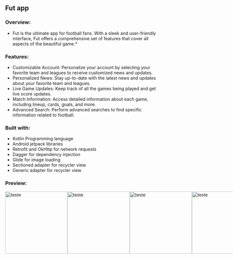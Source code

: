 ## Fut app

### Overview:
* Fut is the ultimate app for football fans. With a sleek and user-friendly interface, Fut offers a comprehensive set of features that cover all aspects of the beautiful game.*

### Features:
- Customizable Account: Personalize your account by selecting your favorite team and leagues to receive customized news and updates.
- Personalized News: Stay up-to-date with the latest news and updates about your favorite team and leagues.
- Live Game Updates: Keep track of all the games being played and get live score updates.
- Match Information: Access detailed information about each game, including lineup, cards, goals, and more.
- Advanced Search: Perform advanced searches to find specific information related to football.

### Built with:
- Kotlin Programming language
- Android jetpack libraries
- Retrofit and OkHttp for network requests
- Dagger for dependency injection
- Glide for image loading
- Sectioned adapter for recycler view
- Generic adapter for recycler view

### Preview:
<div style="display:flex;">
<img src="https://user-images.githubusercontent.com/96268732/233088340-26af41cd-ba89-47b6-8d8f-0be1e427cd60.png" alt="teste" height="200" style="float:left;"/>
<img src="https://user-images.githubusercontent.com/96268732/233088343-1f7b0a16-0ede-4af0-aa3f-1495e7016bad.png" alt="teste" height="200"  style="float:left;"/>
<img src="https://user-images.githubusercontent.com/96268732/233088351-a9dd3dae-8db2-4a3f-ae98-07a8e747aaaf.png" alt="teste" height="200" style="float:left;"/>
<img src="https://user-images.githubusercontent.com/96268732/233088307-3b978441-04cc-465a-bdfd-c97cfe2b0d40.png" alt="teste" height="200" style="float:left;"/>
<img src="https://user-images.githubusercontent.com/96268732/233088330-20d64895-ce00-4617-b763-9ff03e8e29e2.png" alt="teste" height="200" style="float:left;"/>
</div>
